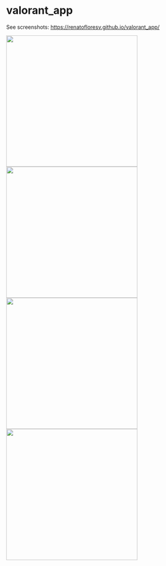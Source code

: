 # valorant_app

See screenshots:
https://renatofloresv.github.io/valorant_app/

<div>
<img src="https://user-images.githubusercontent.com/68215023/177451805-0de91b21-cce0-4338-a61b-48e353f921ae.jpg" width="350px"</img> 
<img src="https://user-images.githubusercontent.com/68215023/177451805-0de91b21-cce0-4338-a61b-48e353f921ae.jpg" width="350px"</img> 
  <img src="https://user-images.githubusercontent.com/68215023/177451805-0de91b21-cce0-4338-a61b-48e353f921ae.jpg" width="350px"</img>
  <img src="https://user-images.githubusercontent.com/68215023/177451805-0de91b21-cce0-4338-a61b-48e353f921ae.jpg" width="350px"</img>
</div>
